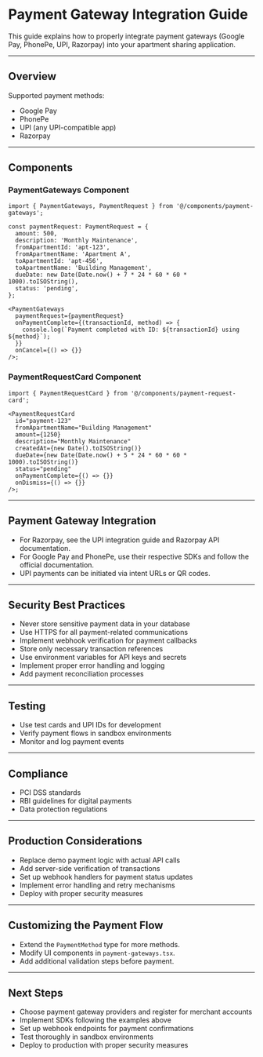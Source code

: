 # Payment Gateway Integration Guide

This guide explains how to properly integrate payment gateways (Google Pay, PhonePe, UPI, Razorpay) into your apartment sharing application.

---

## Overview

Supported payment methods:

- Google Pay
- PhonePe
- UPI (any UPI-compatible app)
- Razorpay

---

## Components

### PaymentGateways Component

```tsx
import { PaymentGateways, PaymentRequest } from '@/components/payment-gateways';

const paymentRequest: PaymentRequest = {
  amount: 500,
  description: 'Monthly Maintenance',
  fromApartmentId: 'apt-123',
  fromApartmentName: 'Apartment A',
  toApartmentId: 'apt-456',
  toApartmentName: 'Building Management',
  dueDate: new Date(Date.now() + 7 * 24 * 60 * 60 * 1000).toISOString(),
  status: 'pending',
};

<PaymentGateways
  paymentRequest={paymentRequest}
  onPaymentComplete={(transactionId, method) => {
    console.log(`Payment completed with ID: ${transactionId} using ${method}`);
  }}
  onCancel={() => {}}
/>;
```

### PaymentRequestCard Component

```tsx
import { PaymentRequestCard } from '@/components/payment-request-card';

<PaymentRequestCard
  id="payment-123"
  fromApartmentName="Building Management"
  amount={1250}
  description="Monthly Maintenance"
  createdAt={new Date().toISOString()}
  dueDate={new Date(Date.now() + 5 * 24 * 60 * 60 * 1000).toISOString()}
  status="pending"
  onPaymentComplete={() => {}}
  onDismiss={() => {}}
/>;
```

---

## Payment Gateway Integration

- For Razorpay, see the UPI integration guide and Razorpay API documentation.
- For Google Pay and PhonePe, use their respective SDKs and follow the official documentation.
- UPI payments can be initiated via intent URLs or QR codes.

---

## Security Best Practices

- Never store sensitive payment data in your database
- Use HTTPS for all payment-related communications
- Implement webhook verification for payment callbacks
- Store only necessary transaction references
- Use environment variables for API keys and secrets
- Implement proper error handling and logging
- Add payment reconciliation processes

---

## Testing

- Use test cards and UPI IDs for development
- Verify payment flows in sandbox environments
- Monitor and log payment events

---

## Compliance

- PCI DSS standards
- RBI guidelines for digital payments
- Data protection regulations

---

## Production Considerations

- Replace demo payment logic with actual API calls
- Add server-side verification of transactions
- Set up webhook handlers for payment status updates
- Implement error handling and retry mechanisms
- Deploy with proper security measures

---

## Customizing the Payment Flow

- Extend the `PaymentMethod` type for more methods.
- Modify UI components in `payment-gateways.tsx`.
- Add additional validation steps before payment.

---

## Next Steps

- Choose payment gateway providers and register for merchant accounts
- Implement SDKs following the examples above
- Set up webhook endpoints for payment confirmations
- Test thoroughly in sandbox environments
- Deploy to production with proper security measures
